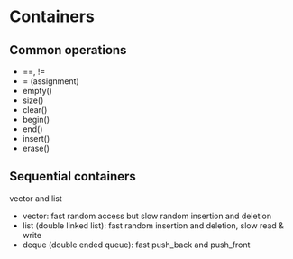 # Containers

## Common operations

- ==, !=
- = (assignment)
- empty()
- size()
- clear()
- begin()
- end()
- insert()
- erase()
  
## Sequential containers

vector and list

- vector: fast random access but slow random insertion and deletion
- list (double linked list): fast random insertion and deletion, slow read & write
- deque (double ended queue): fast push_back and push_front


